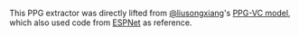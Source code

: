 This PPG extractor was directly lifted from [@liusongxiang](https://github.com/liusongxiang)'s [PPG-VC model](https://github.com/liusongxiang/ppg-vc), which also used code from [ESPNet](https://github.com/espnet/espnet) as reference.
